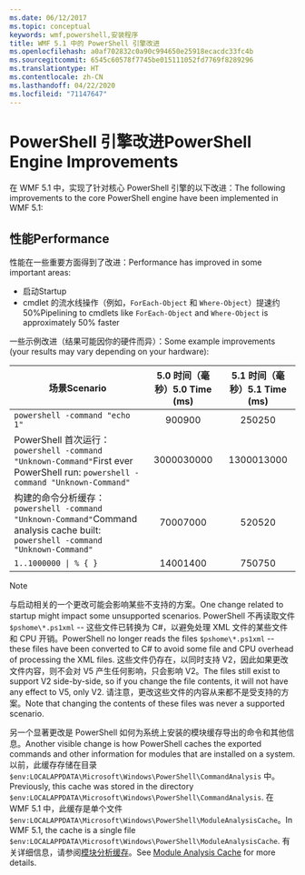```yaml
---
ms.date: 06/12/2017
ms.topic: conceptual
keywords: wmf,powershell,安装程序
title: WMF 5.1 中的 PowerShell 引擎改进
ms.openlocfilehash: a0af702832c0a90c994650e25918ecacdc33fc4b
ms.sourcegitcommit: 6545c60578f7745be015111052fd7769f8289296
ms.translationtype: HT
ms.contentlocale: zh-CN
ms.lasthandoff: 04/22/2020
ms.locfileid: "71147647"
---
```

# <a name="powershell-engine-improvements"></a><span data-ttu-id="5a2d1-103">PowerShell 引擎改进</span><span class="sxs-lookup"><span data-stu-id="5a2d1-103">PowerShell Engine Improvements</span></span>

<span data-ttu-id="5a2d1-104">在 WMF 5.1 中，实现了针对核心 PowerShell 引擎的以下改进：</span><span class="sxs-lookup"><span data-stu-id="5a2d1-104">The following improvements to the core PowerShell engine have been implemented in WMF 5.1:</span></span>

## <a name="performance"></a><span data-ttu-id="5a2d1-105">性能</span><span class="sxs-lookup"><span data-stu-id="5a2d1-105">Performance</span></span>

<span data-ttu-id="5a2d1-106">性能在一些重要方面得到了改进：</span><span class="sxs-lookup"><span data-stu-id="5a2d1-106">Performance has improved in some important areas:</span></span>

- <span data-ttu-id="5a2d1-107">启动</span><span class="sxs-lookup"><span data-stu-id="5a2d1-107">Startup</span></span>
- <span data-ttu-id="5a2d1-108">cmdlet 的流水线操作（例如，`ForEach-Object` 和 `Where-Object`）提速约 50%</span><span class="sxs-lookup"><span data-stu-id="5a2d1-108">Pipelining to cmdlets like `ForEach-Object` and `Where-Object` is approximately 50% faster</span></span>

<span data-ttu-id="5a2d1-109">一些示例改进（结果可能因你的硬件而异）：</span><span class="sxs-lookup"><span data-stu-id="5a2d1-109">Some example improvements (your results may vary depending on your hardware):</span></span>

| <span data-ttu-id="5a2d1-110">场景</span><span class="sxs-lookup"><span data-stu-id="5a2d1-110">Scenario</span></span> | <span data-ttu-id="5a2d1-111">5.0 时间（毫秒）</span><span class="sxs-lookup"><span data-stu-id="5a2d1-111">5.0 Time (ms)</span></span> | <span data-ttu-id="5a2d1-112">5.1 时间（毫秒）</span><span class="sxs-lookup"><span data-stu-id="5a2d1-112">5.1 Time (ms)</span></span> |
| -------- | :---------------: | :---------------: |
| `powershell -command "echo 1"` | <span data-ttu-id="5a2d1-113">900</span><span class="sxs-lookup"><span data-stu-id="5a2d1-113">900</span></span> | <span data-ttu-id="5a2d1-114">250</span><span class="sxs-lookup"><span data-stu-id="5a2d1-114">250</span></span> |
| <span data-ttu-id="5a2d1-115">PowerShell 首次运行：`powershell -command "Unknown-Command"`</span><span class="sxs-lookup"><span data-stu-id="5a2d1-115">First ever PowerShell run: `powershell -command "Unknown-Command"`</span></span> | <span data-ttu-id="5a2d1-116">30000</span><span class="sxs-lookup"><span data-stu-id="5a2d1-116">30000</span></span> | <span data-ttu-id="5a2d1-117">13000</span><span class="sxs-lookup"><span data-stu-id="5a2d1-117">13000</span></span> |
| <span data-ttu-id="5a2d1-118">构建的命令分析缓存：`powershell -command "Unknown-Command"`</span><span class="sxs-lookup"><span data-stu-id="5a2d1-118">Command analysis cache built: `powershell -command "Unknown-Command"`</span></span> | <span data-ttu-id="5a2d1-119">7000</span><span class="sxs-lookup"><span data-stu-id="5a2d1-119">7000</span></span> | <span data-ttu-id="5a2d1-120">520</span><span class="sxs-lookup"><span data-stu-id="5a2d1-120">520</span></span> |
| <code>1..1000000 &#124; % { }</code> | <span data-ttu-id="5a2d1-121">1400</span><span class="sxs-lookup"><span data-stu-id="5a2d1-121">1400</span></span> | <span data-ttu-id="5a2d1-122">750</span><span class="sxs-lookup"><span data-stu-id="5a2d1-122">750</span></span> |

> [!NOTE]
> <span data-ttu-id="5a2d1-123">与启动相关的一个更改可能会影响某些不支持的方案。</span><span class="sxs-lookup"><span data-stu-id="5a2d1-123">One change related to startup might impact some unsupported scenarios.</span></span> <span data-ttu-id="5a2d1-124">PowerShell 不再读取文件 `$pshome\*.ps1xml` -- 这些文件已转换为 C#，以避免处理 XML 文件的某些文件和 CPU 开销。</span><span class="sxs-lookup"><span data-stu-id="5a2d1-124">PowerShell no longer reads the files `$pshome\*.ps1xml` -- these files have been converted to C# to avoid some file and CPU overhead of processing the XML files.</span></span> <span data-ttu-id="5a2d1-125">这些文件仍存在，以同时支持 V2，因此如果更改文件内容，则不会对 V5 产生任何影响，只会影响 V2。</span><span class="sxs-lookup"><span data-stu-id="5a2d1-125">The files still exist to support V2 side-by-side, so if you change the file contents, it will not have any effect to V5, only V2.</span></span> <span data-ttu-id="5a2d1-126">请注意，更改这些文件的内容从来都不是受支持的方案。</span><span class="sxs-lookup"><span data-stu-id="5a2d1-126">Note that changing the contents of these files was never a supported scenario.</span></span>

<span data-ttu-id="5a2d1-127">另一个显著更改是 PowerShell 如何为系统上安装的模块缓存导出的命令和其他信息。</span><span class="sxs-lookup"><span data-stu-id="5a2d1-127">Another visible change is how PowerShell caches the exported commands and other information for modules that are installed on a system.</span></span> <span data-ttu-id="5a2d1-128">以前，此缓存存储在目录 `$env:LOCALAPPDATA\Microsoft\Windows\PowerShell\CommandAnalysis` 中。</span><span class="sxs-lookup"><span data-stu-id="5a2d1-128">Previously, this cache was stored in the directory `$env:LOCALAPPDATA\Microsoft\Windows\PowerShell\CommandAnalysis`.</span></span> <span data-ttu-id="5a2d1-129">在 WMF 5.1 中，此缓存是单个文件 `$env:LOCALAPPDATA\Microsoft\Windows\PowerShell\ModuleAnalysisCache`。</span><span class="sxs-lookup"><span data-stu-id="5a2d1-129">In WMF 5.1, the cache is a single file `$env:LOCALAPPDATA\Microsoft\Windows\PowerShell\ModuleAnalysisCache`.</span></span> <span data-ttu-id="5a2d1-130">有关详细信息，请参阅[模块分析缓存](release-notes.md#module-analysis-cache)。</span><span class="sxs-lookup"><span data-stu-id="5a2d1-130">See [Module Analysis Cache](release-notes.md#module-analysis-cache) for more details.</span></span>